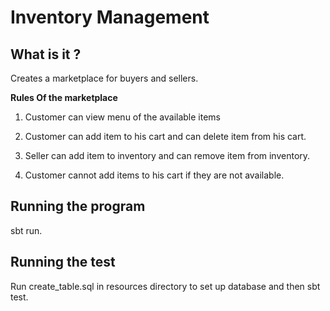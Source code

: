 **Inventory Management**
==========

 **What is it ?**
-----------
Creates a marketplace for buyers and sellers. 

 **Rules Of the marketplace**

1. Customer can view menu of the available items

2. Customer can add item to his cart and can delete item from his cart.

3. Seller can add item to inventory and can remove item from inventory.

4. Customer cannot add items to his cart if they are not available.


 **Running the program**
-----------
sbt run.

 **Running the test**
-----------
Run create_table.sql in resources directory to set up database and then sbt test.
